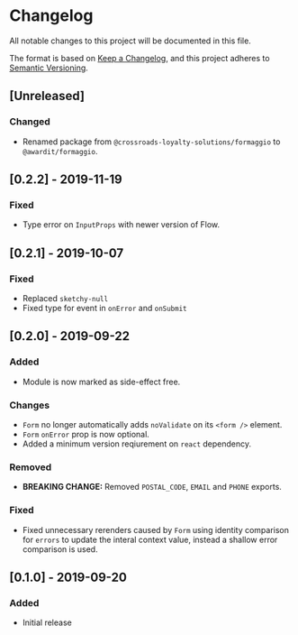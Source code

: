 # Changelog

All notable changes to this project will be documented in this file.

The format is based on [Keep a Changelog](https://keepachangelog.com/en/1.0.0/),
and this project adheres to [Semantic Versioning](https://semver.org/spec/v2.0.0.html).

## [Unreleased]
### Changed
- Renamed package from `@crossroads-loyalty-solutions/formaggio` to `@awardit/formaggio`.

## [0.2.2] - 2019-11-19
### Fixed
- Type error on `InputProps` with newer version of Flow.

## [0.2.1] - 2019-10-07
### Fixed
- Replaced `sketchy-null`
- Fixed type for event in `onError` and `onSubmit`

## [0.2.0] - 2019-09-22
### Added
- Module is now marked as side-effect free.
### Changes
- `Form` no longer automatically adds `noValidate` on its `<form />` element.
- `Form` `onError` prop is now optional.
- Added a minimum version reqiurement on `react` dependency.
### Removed
- **BREAKING CHANGE:** Removed `POSTAL_CODE`, `EMAIL` and `PHONE` exports.
### Fixed
- Fixed unnecessary rerenders caused by `Form` using identity comparison for
  `errors` to update the interal context value, instead a shallow error
  comparison is used.

## [0.1.0] - 2019-09-20
### Added
- Initial release
